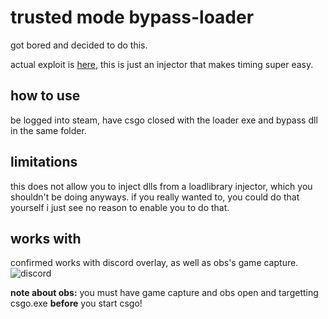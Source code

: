 # trusted mode bypass-loader
got bored and decided to do this.

actual exploit is [here](https://github.com/exploitmafia/trustedmode-bypass), this is just an injector that makes timing super easy.

## how to use
be logged into steam, have csgo closed with the loader exe and bypass dll in the same folder.
## limitations
this does not allow you to inject dlls from a loadlibrary injector, which you shouldn't be doing anyways. if you really wanted to, you could do that yourself i just see no reason to enable you to do that.
## works with
confirmed works with discord overlay, as well as obs's game capture. ![discord](https://i.imgur.com/R2R3u19.png)

**note about obs:** you must have game capture and obs open and targetting csgo.exe **before** you start csgo!
